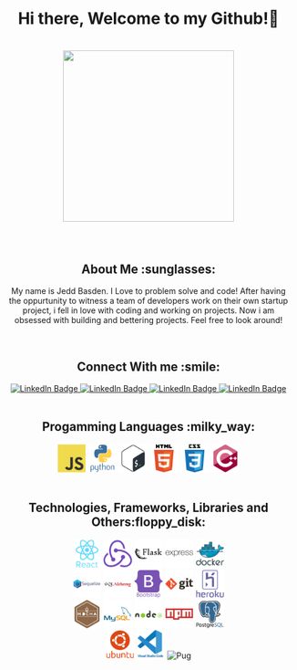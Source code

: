 <h1 align="center">Hi there, Welcome to my Github!👋<h1> 
<div id="header" align="center">
  <img src="https://media.giphy.com/media/3oKIPnAiaMCws8nOsE/giphy.gif" width="300" height="300"/>
</div>  
  <br/>
<h2 align="center"> About Me :sunglasses:</h2>
  
<p align="center">My name is Jedd Basden. I Love to problem solve and code! After having the oppurtunity to witness a team of developers work on their own startup project, i fell in love with coding and working on projects. Now i am obsessed with building and bettering projects. Feel free to look around!</p>

<br/>
  
<h2 align="center"> Connect With me :smile:</h2>
  <div align="center">
    <a href="https://www.linkedin.com/in/jeddbasden/">
      <img src="https://img.shields.io/badge/LinkedIn-blue?logo=linkedin&logoColor=white&style=for-the-badge" alt="LinkedIn Badge"/>
    </a>
    <a href="https://angel.co/u/jedd-basden">
      <img src="https://img.shields.io/badge/angellist-white?logo=angellist&logoColor=black&style=for-the-badge" alt="LinkedIn Badge"/>
    </a>
    <a href="https://jeddbasden.github.io/about.html">
      <img src="https://img.shields.io/badge/portfolio-black?logo=&logoColor=white&style=for-the-badge" alt="LinkedIn Badge"/>
    </a>
    <a href="https://www.linkedin.com/in/jeddbasden/">
      <img src="https://img.shields.io/badge/Yasuke%234992-purple?logo=discord&logoColor=white&style=for-the-badge" alt="LinkedIn Badge"/>
    </a>
  </div>
<br/>
  
  <h2 align="center">Progamming Languages :milky_way:</h2>
   <div align="center">
     <img src="https://github.com/devicons/devicon/blob/master/icons/javascript/javascript-original.svg" height="50" width="50" alt="Javascript"/>
     <img src="https://github.com/devicons/devicon/blob/master/icons/python/python-original-wordmark.svg" height="50" width="50" alt="Python"/>
     <img src="https://github.com/devicons/devicon/blob/master/icons/bash/bash-original.svg" height="50" width="50" alt="Bash"/>
     <img src="https://github.com/devicons/devicon/blob/master/icons/html5/html5-original-wordmark.svg" height="50" width="50" alt="HTML"/>
     <img src="https://github.com/devicons/devicon/blob/master/icons/css3/css3-original-wordmark.svg" height="50" width="50" alt="CSS"/>
     <img src="https://github.com/devicons/devicon/blob/master/icons/cplusplus/cplusplus-original.svg" height="50" width="50" alt="C++"/>
   </div>

<br/>

 <h2 align="center"> Technologies, Frameworks, Libraries and Others:floppy_disk:</h2>
  <div align="center">
    <img src="https://github.com/devicons/devicon/blob/master/icons/react/react-original-wordmark.svg" height="50" weight="50" alt="React" />
    <img src="https://github.com/devicons/devicon/blob/master/icons/redux/redux-original.svg" height="50" weight="50" alt="Redux" />
    <img src="https://github.com/devicons/devicon/blob/master/icons/flask/flask-original-wordmark.svg" height="50" weight="50" alt="Flask" />
    <img src="https://github.com/devicons/devicon/blob/master/icons/express/express-original-wordmark.svg" height="50" weight="50" alt="Express" />
    <img src="https://github.com/devicons/devicon/blob/master/icons/docker/docker-original-wordmark.svg" height="50" weight="50" alt="Docker" />
  </div>
  <div align="center">
    <img src="https://github.com/devicons/devicon/blob/master/icons/sequelize/sequelize-original-wordmark.svg" height="50" weight="50" alt="Sequelize" />
    <img src="https://github.com/devicons/devicon/blob/master/icons/sqlalchemy/sqlalchemy-original-wordmark.svg" height="50" weight="50" alt="SqlAlchemy" />
    <img src="https://github.com/devicons/devicon/blob/master/icons/bootstrap/bootstrap-plain-wordmark.svg" height="50" weight="50" alt="Bootstrap" />
    <img src="https://github.com/devicons/devicon/blob/master/icons/git/git-original-wordmark.svg" height="50" weight="50" alt="Git" />
    <img src="https://github.com/devicons/devicon/blob/master/icons/heroku/heroku-original-wordmark.svg" height="50" weight="50" alt="Heroku" />
  </div>
  <div align="center">
    <img src="https://github.com/devicons/devicon/blob/master/icons/mocha/mocha-plain.svg" height="50" weight="50" alt="Mocha" />
    <img src="https://github.com/devicons/devicon/blob/master/icons/mysql/mysql-original-wordmark.svg" height="50" weight="50" alt="Sql" />
    <img src="https://github.com/devicons/devicon/blob/master/icons/nodejs/nodejs-original-wordmark.svg" height="50" weight="50" alt="Node" />
    <img src="https://github.com/devicons/devicon/blob/master/icons/npm/npm-original-wordmark.svg" height="50" weight="50" alt="NPM" />
    <img src="https://github.com/devicons/devicon/blob/master/icons/postgresql/postgresql-original-wordmark.svg" height="50" weight="50" alt="PostgresQl" />
  </div>
  <div align="center">
    <img src="https://github.com/devicons/devicon/blob/master/icons/ubuntu/ubuntu-plain-wordmark.svg" height="50" weight="50" alt="Ubuntu" />
    <img src="https://github.com/devicons/devicon/blob/master/icons/vscode/vscode-original-wordmark.svg" height="50" weight="50" alt="VScode" />
    <img src="https://cdn.dribbble.com/users/1057/screenshots/5978248/pug_1x.jpg" height="50" weight="50" alt="Pug" />
  </div>
